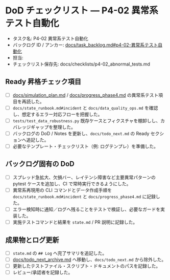 # DoD チェックリスト — P4-02 異常系テスト自動化

- タスク名: P4-02 異常系テスト自動化
- バックログ ID / アンカー: [docs/task_backlog.md#p4-02-異常系テスト自動化](../task_backlog.md#p4-02-異常系テスト自動化)
- 担当: <!-- operator_name -->
- チェックリスト保存先: docs/checklists/p4-02_abnormal_tests.md

## Ready 昇格チェック項目
- [ ] [docs/simulation_plan.md](../simulation_plan.md) / [docs/progress_phase4.md](../progress_phase4.md) の異常系テスト項目を再読した。
- [ ] `docs/state_runbook.md#incident` と `docs/data_quality_ops.md` を確認し、想定するエラー対応フローを把握した。
- [ ] `tests/test_data_robustness.py` 既存ケースとフィクスチャを棚卸しし、カバレッジギャップを整理した。
- [ ] バックログの DoD / Notes を更新し、`docs/todo_next.md` の Ready セクションへ追記した。
- [ ] 必要なテンプレート・チェックリスト（例: ログテンプレ）を準備した。

## バックログ固有の DoD
- [ ] スプレッド急拡大、欠損バー、レイテンシ障害など主要異常パターンの pytest ケースを追加し、CI で常時実行できるようにした。
- [ ] 異常系再現用の CLI コマンドとデータ作成手順を `docs/state_runbook.md#incident` と `docs/progress_phase4.md` に記録した。
- [ ] エラー検知時に通知／ログへ残ることをテストで検証し、必要なガードを実装した。
- [ ] 実施テストコマンドと結果を `state.md` / PR 説明に記録した。

## 成果物とログ更新
- [ ] `state.md` の `## Log` へ完了サマリを追記した。
- [ ] [docs/todo_next_archive.md](../todo_next_archive.md) へ移動し、`docs/todo_next.md` から除外した。
- [ ] 更新したテストファイル・スクリプト・ドキュメントのパスを記録した。
- [ ] レビュー/承認者を記録した。
